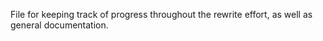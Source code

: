 File for keeping track of progress throughout the rewrite effort, as well as general documentation.

